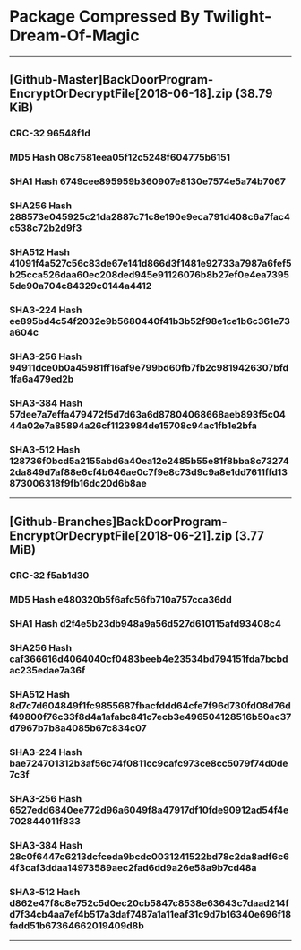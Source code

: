 # Package Compressed By Twilight-Dream-Of-Magic

-----

## [Github-Master]BackDoorProgram-EncryptOrDecryptFile[2018-06-18].zip (38.79 KiB)

### CRC-32			96548f1d
### MD5 Hash			08c7581eea05f12c5248f604775b6151
### SHA1 Hash		6749cee895959b360907e8130e7574e5a74b7067
### SHA256 Hash		288573e045925c21da2887c71c8e190e9eca791d408c6a7fac4c538c72b2d9f3
### SHA512 Hash		41091f4a527c56c83de67e141d866d3f1481e92733a7987a6fef5b25cca526daa60ec208ded945e91126076b8b27ef0e4ea73955de90a704c84329c0144a4412
### SHA3-224 Hash	ee895bd4c54f2032e9b5680440f41b3b52f98e1ce1b6c361e73a604c
### SHA3-256 Hash	94911dce0b0a45981ff16af9e799bd60fb7fb2c9819426307bfd1fa6a479ed2b
### SHA3-384 Hash	57dee7a7effa479472f5d7d63a6d87804068668aeb893f5c0444a02e7a85894a26cf1123984de15708c94ac1fb1e2bfa
### SHA3-512 Hash	128736f0bcd5a2155abd6a40ea12e2485b55e81f8bba8c732742da849d7af88e6cf4b646ae0c7f9e8c73d9c9a8e1dd7611ffd13873006318f9fb16dc20d6b8ae

-----

## [Github-Branches]BackDoorProgram-EncryptOrDecryptFile[2018-06-21].zip (3.77 MiB)

### CRC-32			f5ab1d30
### MD5 Hash			e480320b5f6afc56fb710a757cca36dd
### SHA1 Hash		d2f4e5b23db948a9a56d527d610115afd93408c4
### SHA256 Hash		caf366616d4064040cf0483beeb4e23534bd794151fda7bcbdac235edae7a36f
### SHA512 Hash		8d7c7d604849f1fc9855687fbacfddd64cfe7f96d730fd08d76df49800f76c33f8d4a1afabc841c7ecb3e496504128516b50ac37d7967b7b8a4085b67c834c07
### SHA3-224 Hash	bae724701312b3af56c74f0811cc9cafc973ce8cc5079f74d0de7c3f
### SHA3-256 Hash	6527edd6840ee772d96a6049f8a47917df10fde90912ad54f4e702844011f833
### SHA3-384 Hash	28c0f6447c6213dcfceda9bcdc0031241522bd78c2da8adf6c64f3caf3ddaa14973589aec2fad6dd9a26e58a9b7cd48a
### SHA3-512 Hash	d862e47f8c8e752c5d0ec20cb5847c8538e63643c7daad214fd7f34cb4aa7ef4b517a3daf7487a1a11eaf31c9d7b16340e696f18fadd51b67364662019409d8b

-----
